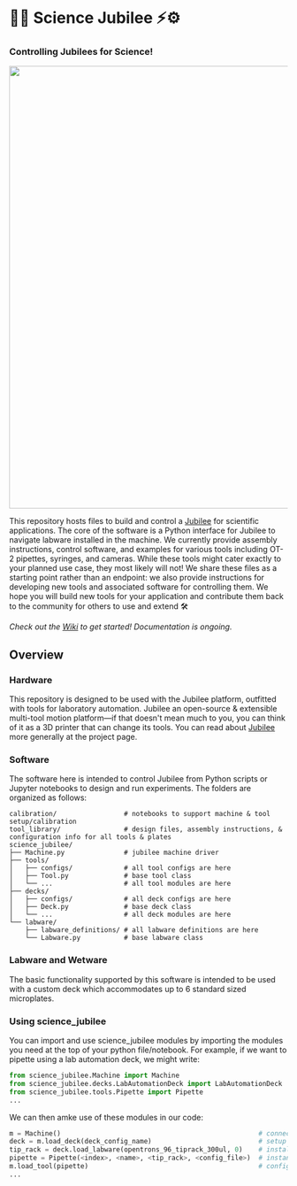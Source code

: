 # 🔬🧪 Science Jubilee ⚡⚙️
### Controlling Jubilees for Science!

<p align="center"><img src="./docs/images/pipetting.gif" width="800"/></p>

This repository hosts files to build and control a [Jubilee](https://jubilee3d.com/index.php?title=Main_Page) for scientific applications. The core of the software is a Python interface for Jubilee to navigate labware installed in the machine. We currently provide assembly instructions, control software, and examples for various tools including OT-2 pipettes, syringes, and cameras. While these tools might cater exactly to your planned use case, they most likely will not! We share these files as a starting point rather than an endpoint: we also provide instructions for developing new tools and associated software for controlling them. We hope you will build new tools for your application and contribute them back to the community for others to use and extend 🛠️

_Check out the [Wiki](https://github.com/machineagency/science_jubilee/wiki) to get started! Documentation is ongoing._


## Overview
### Hardware
This repository is designed to be used with the Jubilee platform, outfitted with tools for laboratory automation. Jubilee an open-source & extensible multi-tool motion platform—if that doesn't mean much to you, you can think of it as a 3D printer that can change its tools. You can read about [Jubilee](https://jubilee3d.com/index.php?title=Main_Page) more generally at the project page. 

### Software
The software here is intended to control Jubilee from Python scripts or Jupyter notebooks to design and run experiments. The folders are organized as follows:
```
calibration/                 # notebooks to support machine & tool setup/calibration
tool_library/                # design files, assembly instructions, & configuration info for all tools & plates
science_jubilee/
├── Machine.py               # jubilee machine driver
├── tools/
│   ├── configs/             # all tool configs are here
│   ├── Tool.py              # base tool class
│   └── ...                  # all tool modules are here
├── decks/
│   ├── configs/             # all deck configs are here
│   ├── Deck.py              # base deck class
│   └── ...                  # all deck modules are here
└── labware/
    ├── labware_definitions/ # all labware definitions are here
    └── Labware.py           # base labware class
```

### Labware and Wetware
The basic functionality supported by this software is intended to be used with a custom deck which accommodates up to 6 standard sized microplates. 

### Using science_jubilee
You can import and use science_jubilee modules by importing the modules you need at the top of your python file/notebook. For example, if we want to pipette using a lab automation deck, we might write:
```python
from science_jubilee.Machine import Machine                             # import machine driver
from science_jubilee.decks.LabAutomationDeck import LabAutomationDeck   # import lab automation deck module
from science_jubilee.tools.Pipette import Pipette                       # import pipette module
...                                                                     # you can import other decks/tools here, or make your own!
```
We can then amke use of these modules in our code:
```python
m = Machine()                                                  # connect to your jubilee
deck = m.load_deck(deck_config_name)                           # setup your deck
tip_rack = deck.load_labware(opentrons_96_tiprack_300ul, 0)    # install an opentrons tip rack in slot 0 of the deck
pipette = Pipette(<index>, <name>, <tip_rack>, <config_file>)  # instantiate your pipette tool
m.load_tool(pipette)                                           # configure the pipette for use on the machine
...
```





